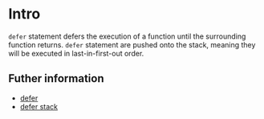 # Intro

`defer` statement defers the execution of a function until the surrounding function returns.
`defer` statement are pushed onto the stack, meaning they will be executed in last-in-first-out order.

## Futher information

- [defer](https://go.dev/tour/flowcontrol/12)
- [defer stack](https://go.dev/tour/flowcontrol/13)